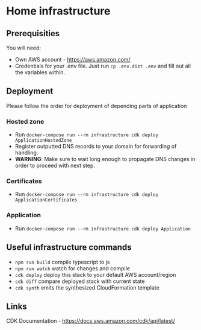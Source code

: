 # Home infrastructure

## Prerequisities

You will need:
- Own AWS account - https://aws.amazon.com/
- Credentials for your .env file. Just run `cp .env.dist .env` and fill out all the variables within.

## Deployment

Please follow the order for deployment of depending parts of application

### Hosted zone

- Run `docker-compose run --rm infrastructure cdk deploy ApplicationHostedZone`
- Register outputted DNS records to your domain for forwarding of handling.
- **WARNING**: Make sure to wait long enough to propagate DNS changes in order to proceed with next step.

### Certificates

- Run `docker-compose run --rm infrastructure cdk deploy ApplicationCertificates`

### Application

- Run `docker-compose run --rm infrastructure cdk deploy Application`

## Useful infrastructure commands

 * `npm run build`   compile typescript to js
 * `npm run watch`   watch for changes and compile
 * `cdk deploy`      deploy this stack to your default AWS account/region
 * `cdk diff`        compare deployed stack with current state
 * `cdk synth`       emits the synthesized CloudFormation template

## Links
CDK Documentation - https://docs.aws.amazon.com/cdk/api/latest/